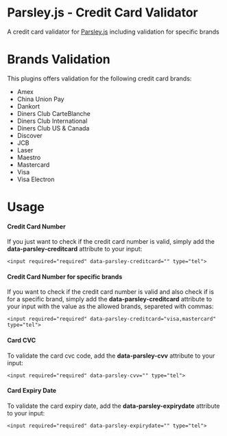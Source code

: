 # Parsley.js - Credit Card Validator
A credit card validator for [Parsley.js](http://parsleyjs.org/) including validation for specific brands

# Brands Validation
This plugins offers validation for the following credit card brands:
* Amex
* China Union Pay
* Dankort
* Diners Club CarteBlanche
* Diners Club International
* Diners Club US & Canada
* Discover
* JCB
* Laser
* Maestro
* Mastercard
* Visa
* Visa Electron

# Usage

#### Credit Card Number
If you just want to check if the credit card number is valid, simply add the **data-parsley-creditcard** attribute to your input:

`<input required="required" data-parsley-creditcard="" type="tel">`

#### Credit Card Number for specific brands
If you want to check if the credit card number is valid and also check if is for a specific brand, simply add the **data-parsley-creditcard** attribute to your input with the value as the allowed brands, separeted with commas:

`<input required="required" data-parsley-creditcard="visa,mastercard" type="tel">`

#### Card CVC 
To validate the card cvc code, add the **data-parsley-cvv** attribute to your input:

`<input required="required" data-parsley-cvv="" type="tel">`

#### Card Expiry Date 
To validate the card expiry date, add the **data-parsley-expirydate** attribute to your input:

`<input required="required" data-parsley-expirydate="" type="tel">`
